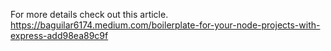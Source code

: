 For more details check out this article.
https://baguilar6174.medium.com/boilerplate-for-your-node-projects-with-express-add98ea89c9f
